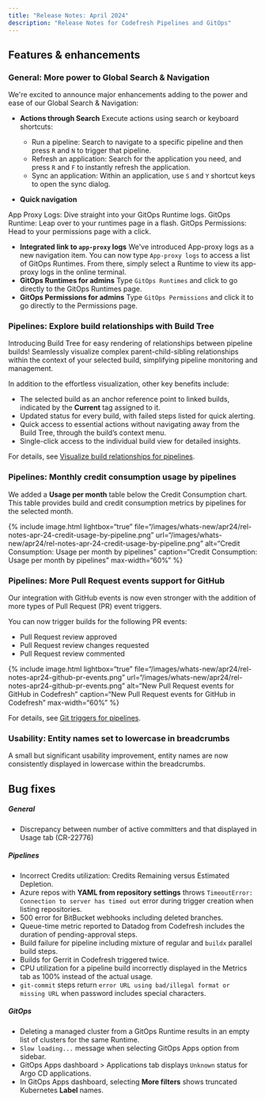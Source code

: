 ```yaml
---
title: "Release Notes: April 2024"
description: "Release Notes for Codefresh Pipelines and GitOps"
---
```

## Features & enhancements

### General: More power to Global Search & Navigation

We're excited to announce major enhancements adding to the power and ease of our Global Search & Navigation: 

* **Actions through Search**
  Execute actions using search or keyboard shortcuts:
  * Run a pipeline: Search to navigate to a specific pipeline and then press `R` and `N` to trigger that pipeline.
  * Refresh an application: Search for the application you need, and press `R` and `F` to instantly refresh the application.
  * Sync an application: Within an application, use `S` and `Y` shortcut keys to open the sync dialog.

* **Quick navigation**

App Proxy Logs: Dive straight into your GitOps Runtime logs.
GitOps Runtime: Leap over to your runtimes page in a flash.
GitOps Permissions: Head to your permissions page with a click.

* **Integrated link to `app-proxy` logs**
  We've introduced App-proxy logs as a new navigation item. You can now type `App-proxy logs` to access a list of GitOps Runtimes. From there, simply select a Runtime to view its app-proxy logs in the online terminal. 
* **GitOps Runtimes for admins** 
  Type `GitOps Runtimes` and click to go directly to the GitOps Runtimes page. 
* **GitOps Permissions for admins**
  Type `GitOps Permissions` and click it to go directly to the Permissions page.

### Pipelines: Explore build relationships with Build Tree
Introducing Build Tree for easy rendering of relationships between pipeline builds!
Seamlessly visualize complex parent-child-sibling relationships within the context of your selected build, simplifying pipeline monitoring and management.


In addition to the effortless visualization, other key benefits include:
* The selected build as an anchor reference point to linked builds, indicated by the **Current** tag assigned to it.
* Updated status for every build, with failed steps listed for quick alerting.
* Quick access to essential actions without navigating away from the Build Tree, through the build’s context menu.
* Single-click access to the individual build view for detailed insights.

For details, see [Visualize build relationships for pipelines]({{site.baseurl}}/docs/pipelines/monitoring-pipelines/#visualize-build-relationships-for-pipeline).



### Pipelines: Monthly credit consumption usage by pipelines
We added a **Usage per month** table below the Credit Consumption chart.  
This table provides build and credit consumption metrics by pipelines for the selected month. 

{% include
  image.html
  lightbox=“true”
  file=“/images/whats-new/apr24/rel-notes-apr-24-credit-usage-by-pipeline.png”
  url=“/images/whats-new/apr24/rel-notes-apr-24-credit-usage-by-pipeline.png”
  alt=“Credit Consumption: Usage per month by pipelines”
  caption=“Credit Consumption: Usage per month by pipelines”
  max-width=“60%”
%}

### Pipelines: More Pull Request events support for GitHub
Our integration with GitHub events is now even stronger with the addition of more types of Pull Request (PR) event triggers.

You can now trigger builds for the following PR events:
* Pull Request review approved
* Pull Request review changes requested
* Pull Request review commented

{% include
  image.html
  lightbox=“true”
  file=“/images/whats-new/apr24/rel-notes-apr24-github-pr-events.png”
  url=“/images/whats-new/apr24/rel-notes-apr24-github-pr-events.png”
  alt=“New Pull Request events for GitHub in Codefresh”
  caption=“New Pull Request events for GitHub in Codefresh”
  max-width=“60%”
%}

For details, see [Git triggers for pipelines]({{site.baseurl}}/docs/pipelines/triggers/git-triggers/).

### Usability: Entity names set to lowercase in breadcrumbs
A small but significant usability improvement, entity names are now consistently displayed in lowercase within the breadcrumbs.



## Bug fixes

##### General
* Discrepancy between number of active committers and that displayed in Usage tab (CR-22776)

##### Pipelines 
<!--- * (On-premises only) Builds fail with message "Build was terminated because of prolonged inactivity" for v2.1 and higher. (CR-23444 vadim kharin)
* ??https://codefresh-io.atlassian.net/browse/CR-23033 - Zhenya
* (On-premiess only) "Codefresh is unable to reach your Kubernetes cluster, please check if there is a connection issue" error when selecting **Account settings > Pipeline integrations > Kubernetes**. (CR-22998 Vadim Kharin) -->
* Incorrect Credits utilization: Credits Remaining versus Estimated Depletion. 
* Azure repos with **YAML from repository settings** throws  `TimeoutError: Connection to server has timed out` error during trigger creation when listing repositories.
* 500 error for BitBucket webhooks including deleted branches. 
* Queue-time metric reported to Datadog from Codefresh includes the duration of pending-approval steps.
* Build failure for pipeline including mixture of regular and `buildx` parallel build steps.
* Builds for Gerrit in Codefresh triggered twice.
* CPU utilization for a pipeline build incorrectly displayed in the Metrics tab as 100% instead of the actual usage.
* `git-commit` steps return `error URL using bad/illegal format or missing URL` when password includes special characters.


##### GitOps 
* Deleting a managed cluster from a GitOps Runtime results in an empty list of clusters for the same Runtime.  
* `Slow loading...` message when selecting GitOps Apps option from sidebar.  
* GitOps Apps dashboard > Applications tab displays `Unknown` status for Argo CD applications. 
* In GitOps Apps dashboard, selecting **More filters** shows truncated Kubernetes **Label** names. 











